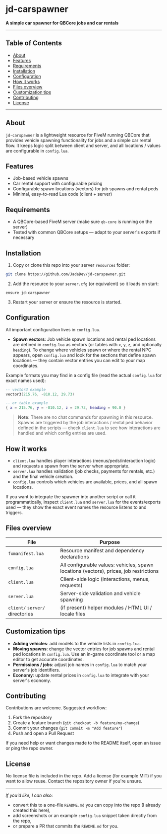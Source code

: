 # jd-carspawner

**A simple car spawner for QBCore jobs and car rentals**

---

## Table of Contents

- [About](#about)
- [Features](#features)
- [Requirements](#requirements)
- [Installation](#installation)
- [Configuration](#configuration)
- [How it works](#how-it-works)
- [Files overview](#files-overview)
- [Customization tips](#customization-tips)
- [Contributing](#contributing)
- [License](#license)

---

## About

`jd-carspawner` is a lightweight resource for FiveM running QBCore that provides vehicle spawning functionality for jobs and a simple car rental flow. It keeps logic split between client and server, and all locations / values are configurable in `config.lua`.

## Features

- Job-based vehicle spawns
- Car rental support with configurable pricing
- Configurable spawn locations (vectors) for job spawns and rental peds
- Minimal, easy-to-read Lua code (client + server)

## Requirements

- A QBCore-based FiveM server (make sure `qb-core` is running on the server)
- Tested with common QBCore setups — adapt to your server's exports if necessary

## Installation

1. Copy or clone this repo into your server `resources` folder:

```bash
git clone https://github.com/JadaDev/jd-carspawner.git
```

2. Add the resource to your `server.cfg` (or equivalent) so it loads on start:

```
ensure jd-carspawner
```

3. Restart your server or ensure the resource is started.

## Configuration

All important configuration lives in `config.lua`.

- **Spawn vectors**: Job vehicle spawn locations and rental ped locations are defined in `config.lua` as vectors (or tables with `x`, `y`, `z`, and optionally `heading`). To change where vehicles spawn or where the rental NPC appears, open `config.lua` and look for the sections that define spawn locations — they contain vector entries you can edit to your map coordinates.

Example formats you may find in a config file (read the actual `config.lua` for exact names used):

```lua
-- vector3 example
vector3(215.76, -810.12, 29.73)

-- or table example
{ x = 215.76, y = -810.12, z = 29.73, heading = 90.0 }
```

> **Note:** There are no chat commands for spawning in this resource. Spawns are triggered by the job interactions / rental ped behavior defined in the scripts — check `client.lua` to see how interactions are handled and which config entries are used.

## How it works

- `client.lua` handles player interactions (menus/peds/interaction logic) and requests a spawn from the server when appropriate.
- `server.lua` handles validation (job checks, payments for rentals, etc.) and the final vehicle creation.
- `config.lua` controls which vehicles are available, prices, and all spawn locations.

If you want to integrate the spawner into another script or call it programmatically, inspect `client.lua` and `server.lua` for the events/exports used — they show the exact event names the resource listens to and triggers.

## Files overview

| File                            | Purpose                                                                                |
| ------------------------------- | -------------------------------------------------------------------------------------- |
| `fxmanifest.lua`                | Resource manifest and dependency declarations                                          |
| `config.lua`                    | All configurable values: vehicles, spawn locations (vectors), prices, job restrictions |
| `client.lua`                    | Client-side logic (interactions, menus, requests)                                      |
| `server.lua`                    | Server-side validation and vehicle spawning                                            |
| `client/` `server/` directories | (if present) helper modules / HTML UI / locale files                                   |

## Customization tips

- **Adding vehicles**: add models to the vehicle lists in `config.lua`.
- **Moving spawns**: change the vector entries for job spawns and rental ped locations in `config.lua`. Use an in-game coordinate tool or a map editor to get accurate coordinates.
- **Permissions / jobs**: adjust job names in `config.lua` to match your server's job identifiers.
- **Economy**: update rental prices in `config.lua` to integrate with your server's economy.

## Contributing

Contributions are welcome. Suggested workflow:

1. Fork the repository
2. Create a feature branch (`git checkout -b feature/my-change`)
3. Commit your changes (`git commit -m "Add feature"`)
4. Push and open a Pull Request

If you need help or want changes made to the README itself, open an issue or ping the repo owner.

## License

No license file is included in the repo. Add a license (for example MIT) if you want to allow reuse. Contact the repository owner if you're unsure.

---

*If you'd like, I can also:*

- convert this to a one-file `README.md` you can copy into the repo (I already created this here),
- add screenshots or an example `config.lua` snippet taken directly from the repo,
- or prepare a PR that commits the `README.md` for you.

